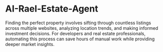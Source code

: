 # AI-Rael-Estate-Agent
Finding the perfect property involves sifting through countless listings across multiple websites, analyzing location trends, and making informed investment decisions. For developers and real estate professionals, automating this process can save hours of manual work while providing deeper market insights.
